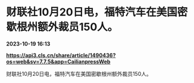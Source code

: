 # 财联社10月20日电，福特汽车在美国密歇根州额外裁员150人。

**2023-10-19 16:13**

**https://api3.cls.cn/share/article/1490436?os=web&sv=7.7.5&app=CailianpressWeb**

财联社10月20日电，福特汽车在美国密歇根州额外裁员150人。